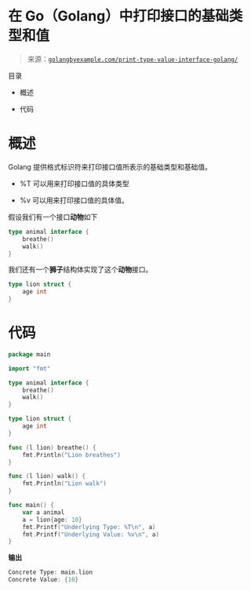 <!--yml

分类：未分类

日期：2024-10-13 06:22:41

-->

# 在 Go（Golang）中打印接口的基础类型和值

> 来源：[`golangbyexample.com/print-type-value-interface-golang/`](https://golangbyexample.com/print-type-value-interface-golang/)

目录

+   概述

+   代码

# **概述**

Golang 提供格式标识符来打印接口值所表示的基础类型和基础值。

+   %T 可以用来打印接口值的具体类型

+   %v 可以用来打印接口值的具体值。

假设我们有一个接口**动物**如下

```go
type animal interface {
    breathe()
    walk()
}
```

我们还有一个**狮子**结构体实现了这个**动物**接口。

```go
type lion struct {
    age int
}
```

# **代码**

```go
package main

import "fmt"

type animal interface {
    breathe()
    walk()
}

type lion struct {
    age int
}

func (l lion) breathe() {
    fmt.Println("Lion breathes")
}

func (l lion) walk() {
    fmt.Println("Lion walk")
}

func main() {
    var a animal
    a = lion{age: 10}
    fmt.Printf("Underlying Type: %T\n", a)
    fmt.Printf("Underlying Value: %v\n", a)
}
```

**输出**

```go
Concrete Type: main.lion
Concrete Value: {10}
```


